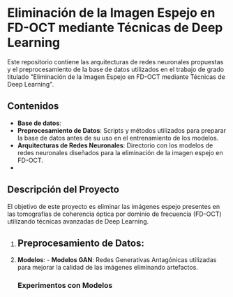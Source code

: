 # Eliminación de la Imagen Espejo en FD-OCT mediante Técnicas de Deep Learning

Este repositorio contiene las arquitecturas de redes neuronales propuestas y el preprocesamiento de la base de datos utilizados en el trabajo de grado titulado "Eliminación de la Imagen Espejo en FD-OCT mediante Técnicas de Deep Learning".

## Contenidos
- **Base de datos**:
- **Preprocesamiento de Datos**: Scripts y métodos utilizados para preparar la base de datos antes de su uso en el entrenamiento de los modelos.
- **Arquitecturas de Redes Neuronales**: Directorio con los modelos de redes neuronales diseñados para la eliminación de la imagen espejo en FD-OCT.
- 
## Descripción del Proyecto

El objetivo de este proyecto es eliminar las imágenes espejo presentes en las tomografías de coherencia óptica por dominio de frecuencia (FD-OCT) utilizando técnicas avanzadas de Deep Learning. 

1. **Preprocesamiento de Datos**:
    - 

2. **Modelos**:
        - **Modelos GAN**: Redes Generativas Antagónicas utilizadas para mejorar la calidad de las imágenes eliminando artefactos.

    ### Experimentos con Modelos

